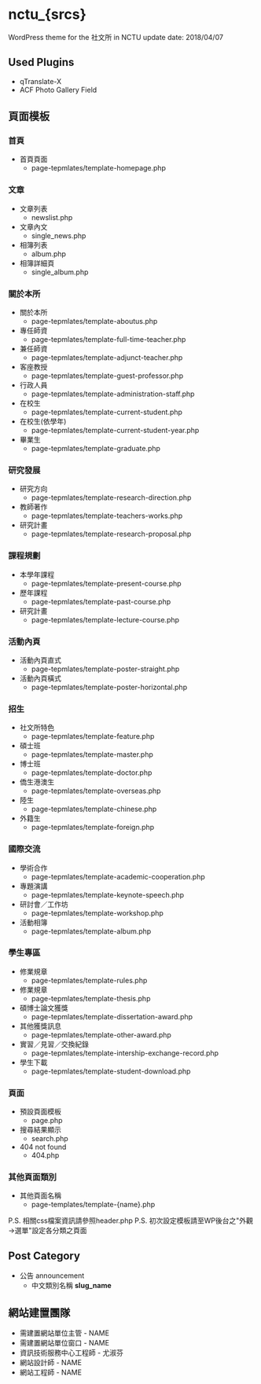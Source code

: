 # nctu_{srcs}
WordPress theme for the 社文所 in NCTU
update date: 2018/04/07


## Used Plugins
- qTranslate-X
- ACF Photo Gallery Field

## 頁面模板

### 首頁
- 首頁頁面
	- page-tepmlates/template-homepage.php

### 文章
- 文章列表
	- newslist.php
- 文章內文
	- single_news.php
- 相簿列表
	- album.php
- 相簿詳細頁
	- single_album.php

### 關於本所
- 關於本所
	- page-tepmlates/template-aboutus.php
- 專任師資
	- page-tepmlates/template-full-time-teacher.php
- 兼任師資
	- page-tepmlates/template-adjunct-teacher.php
- 客座教授
	- page-tepmlates/template-guest-professor.php
- 行政人員
	- page-tepmlates/template-administration-staff.php
- 在校生
	- page-tepmlates/template-current-student.php
- 在校生(依學年)
	- page-tepmlates/template-current-student-year.php
- 畢業生
	- page-tepmlates/template-graduate.php

### 研究發展
- 研究方向
	- page-tepmlates/template-research-direction.php
- 教師著作
	- page-tepmlates/template-teachers-works.php
- 研究計畫
	- page-tepmlates/template-research-proposal.php

### 課程規劃
- 本學年課程
	- page-tepmlates/template-present-course.php
- 歷年課程
	- page-tepmlates/template-past-course.php
- 研究計畫
	- page-tepmlates/template-lecture-course.php

### 活動內頁
- 活動內頁直式
	- page-tepmlates/template-poster-straight.php
- 活動內頁橫式
	- page-tepmlates/template-poster-horizontal.php

### 招生
- 社文所特色
	- page-tepmlates/template-feature.php
- 碩士班
	- page-tepmlates/template-master.php
- 博士班
	- page-tepmlates/template-doctor.php
- 僑生港澳生
	- page-tepmlates/template-overseas.php
- 陸生
	- page-tepmlates/template-chinese.php
- 外籍生
	- page-tepmlates/template-foreign.php

### 國際交流
- 學術合作
	- page-tepmlates/template-academic-cooperation.php
- 專題演講
	- page-tepmlates/template-keynote-speech.php
- 研討會／工作坊
	- page-tepmlates/template-workshop.php
- 活動相簿
	- page-tepmlates/template-album.php

### 學生專區
- 修業規章
	- page-tepmlates/template-rules.php
- 修業規章
	- page-tepmlates/template-thesis.php
- 碩博士論文獲獎
	- page-tepmlates/template-dissertation-award.php
- 其他獲獎訊息
	- page-tepmlates/template-other-award.php
- 實習／見習／交換紀錄
	- page-tepmlates/template-intership-exchange-record.php
- 學生下載
	- page-tepmlates/template-student-download.php

### 頁面
- 預設頁面模板
	- page.php
- 搜尋結果顯示
	- search.php
- 404 not found
	- 404.php

### 其他頁面類別
- 其他頁面名稱
	- page-templates/template-{name}.php

P.S. 相關css檔案資訊請參照header.php
P.S. 初次設定模板請至WP後台之"外觀→選單"設定各分類之頁面

## Post Category
- 公告 announcement
	- 中文類別名稱 **slug_name**


## 網站建置團隊
- 需建置網站單位主管 - NAME
- 需建置網站單位窗口 - NAME
- 資訊技術服務中心工程師 - 尤淑芬
- 網站設計師 - NAME
- 網站工程師 - NAME
